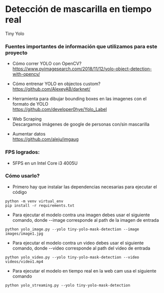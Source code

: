 # Detección de mascarilla en tiempo real

Tiny Yolo

### Fuentes importantes de información que utilizamos para este proyecto

* Cómo correr YOLO con OpenCV? </br>
https://www.pyimagesearch.com/2018/11/12/yolo-object-detection-with-opencv/

* Cómo entrenar YOLO en objectos custom?</br>
https://github.com/AlexeyAB/darknet/

* Herramienta para dibujar bounding boxes en las imagenes con el formato de YOLO</br>
https://github.com/developer0hye/Yolo_Label

* Web Scraping</br>
Descargamos imágenes de google de personas con/sin mascarilla

* Aumentar datos</br>
https://github.com/aleju/imgaug

### FPS logrados:
* 5FPS en un Intel Core i3 4005U


### Cómo usarlo?

* Primero hay que instalar las dependencias necesarias para ejecutar el código

```
python -m venv virtual_env
pip install -r requirements.txt
```

* Para ejecutar el modelo contra una imagen debes usar el siguiente comando, donde --image corresponde al path de la imagen de entrada

```
python yolo_image.py --yolo tiny-yolo-mask-detection --image images/image1.jpg
```

* Para ejecutar el modelo contra un video debes usar el siguiente comando, donde --video corresponde al path del video de entrada

```
python yolo_video.py --yolo tiny-yolo-mask-detection --video videos/video1.mp4
```

* Para ejecutar el modelo en tiempo real en la web cam usa el siguiente comando

```
python yolo_streaming.py --yolo tiny-yolo-mask-detection
```